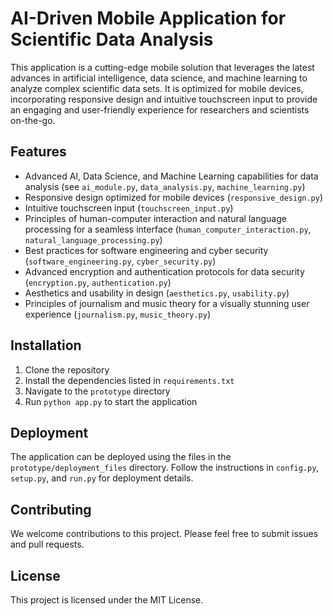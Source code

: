 # AI-Driven Mobile Application for Scientific Data Analysis

This application is a cutting-edge mobile solution that leverages the latest advances in artificial intelligence, data science, and machine learning to analyze complex scientific data sets. It is optimized for mobile devices, incorporating responsive design and intuitive touchscreen input to provide an engaging and user-friendly experience for researchers and scientists on-the-go.

## Features

- Advanced AI, Data Science, and Machine Learning capabilities for data analysis (see `ai_module.py`, `data_analysis.py`, `machine_learning.py`)
- Responsive design optimized for mobile devices (`responsive_design.py`)
- Intuitive touchscreen input (`touchscreen_input.py`)
- Principles of human-computer interaction and natural language processing for a seamless interface (`human_computer_interaction.py`, `natural_language_processing.py`)
- Best practices for software engineering and cyber security (`software_engineering.py`, `cyber_security.py`)
- Advanced encryption and authentication protocols for data security (`encryption.py`, `authentication.py`)
- Aesthetics and usability in design (`aesthetics.py`, `usability.py`)
- Principles of journalism and music theory for a visually stunning user experience (`journalism.py`, `music_theory.py`)

## Installation

1. Clone the repository
2. Install the dependencies listed in `requirements.txt`
3. Navigate to the `prototype` directory
4. Run `python app.py` to start the application

## Deployment

The application can be deployed using the files in the `prototype/deployment_files` directory. Follow the instructions in `config.py`, `setup.py`, and `run.py` for deployment details.

## Contributing

We welcome contributions to this project. Please feel free to submit issues and pull requests.

## License

This project is licensed under the MIT License.